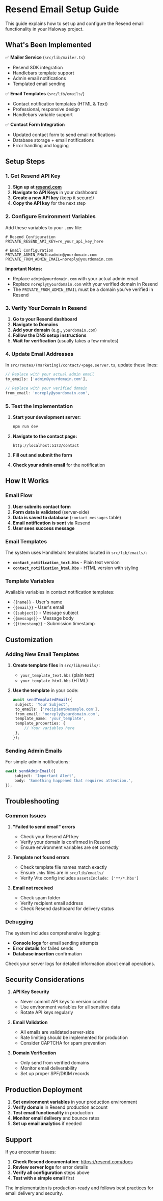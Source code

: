 # Resend Email Setup Guide

This guide explains how to set up and configure the Resend email functionality in your Haloway project.

## What's Been Implemented

✅ **Mailer Service** (`src/lib/mailer.ts`)

- Resend SDK integration
- Handlebars template support
- Admin email notifications
- Templated email sending

✅ **Email Templates** (`src/lib/emails/`)

- Contact notification templates (HTML & Text)
- Professional, responsive design
- Handlebars variable support

✅ **Contact Form Integration**

- Updated contact form to send email notifications
- Database storage + email notifications
- Error handling and logging

## Setup Steps

### 1. Get Resend API Key

1. **Sign up at [resend.com](https://resend.com)**
2. **Navigate to API Keys** in your dashboard
3. **Create a new API key** (keep it secure!)
4. **Copy the API key** for the next step

### 2. Configure Environment Variables

Add these variables to your `.env` file:

```env
# Resend Configuration
PRIVATE_RESEND_API_KEY=re_your_api_key_here

# Email Configuration
PRIVATE_ADMIN_EMAIL=admin@yourdomain.com
PRIVATE_FROM_ADMIN_EMAIL=noreply@yourdomain.com
```

**Important Notes:**

- Replace `admin@yourdomain.com` with your actual admin email
- Replace `noreply@yourdomain.com` with your verified domain in Resend
- The `PRIVATE_FROM_ADMIN_EMAIL` must be a domain you've verified in Resend

### 3. Verify Your Domain in Resend

1. **Go to your Resend dashboard**
2. **Navigate to Domains**
3. **Add your domain** (e.g., `yourdomain.com`)
4. **Follow the DNS setup instructions**
5. **Wait for verification** (usually takes a few minutes)

### 4. Update Email Addresses

In `src/routes/(marketing)/contact/+page.server.ts`, update these lines:

```typescript
// Replace with your actual admin email
to_emails: ['admin@yourdomain.com'],

// Replace with your verified domain
from_email: 'noreply@yourdomain.com',
```

### 5. Test the Implementation

1. **Start your development server:**

   ```bash
   npm run dev
   ```

2. **Navigate to the contact page:**

   ```
   http://localhost:5173/contact
   ```

3. **Fill out and submit the form**

4. **Check your admin email** for the notification

## How It Works

### Email Flow

1. **User submits contact form**
2. **Form data is validated** (server-side)
3. **Data is saved to database** (`contact_messages` table)
4. **Email notification is sent** via Resend
5. **User sees success message**

### Email Templates

The system uses Handlebars templates located in `src/lib/emails/`:

- **`contact_notification_text.hbs`** - Plain text version
- **`contact_notification_html.hbs`** - HTML version with styling

### Template Variables

Available variables in contact notification templates:

- `{{name}}` - User's name
- `{{email}}` - User's email
- `{{subject}}` - Message subject
- `{{message}}` - Message body
- `{{timestamp}}` - Submission timestamp

## Customization

### Adding New Email Templates

1. **Create template files** in `src/lib/emails/`:

   - `your_template_text.hbs` (plain text)
   - `your_template_html.hbs` (HTML)

2. **Use the template** in your code:
   ```typescript
   await sendTemplatedEmail({
   	subject: 'Your Subject',
   	to_emails: ['recipient@example.com'],
   	from_email: 'noreply@yourdomain.com',
   	template_name: 'your_template',
   	template_properties: {
   		// Your variables here
   	},
   });
   ```

### Sending Admin Emails

For simple admin notifications:

```typescript
await sendAdminEmail({
	subject: 'Important Alert',
	body: 'Something happened that requires attention.',
});
```

## Troubleshooting

### Common Issues

1. **"Failed to send email" errors**

   - Check your Resend API key
   - Verify your domain is confirmed in Resend
   - Ensure environment variables are set correctly

2. **Template not found errors**

   - Check template file names match exactly
   - Ensure `.hbs` files are in `src/lib/emails/`
   - Verify Vite config includes `assetsInclude: ['**/*.hbs']`

3. **Email not received**
   - Check spam folder
   - Verify recipient email address
   - Check Resend dashboard for delivery status

### Debugging

The system includes comprehensive logging:

- **Console logs** for email sending attempts
- **Error details** for failed sends
- **Database insertion** confirmation

Check your server logs for detailed information about email operations.

## Security Considerations

1. **API Key Security**

   - Never commit API keys to version control
   - Use environment variables for all sensitive data
   - Rotate API keys regularly

2. **Email Validation**

   - All emails are validated server-side
   - Rate limiting should be implemented for production
   - Consider CAPTCHA for spam prevention

3. **Domain Verification**
   - Only send from verified domains
   - Monitor email deliverability
   - Set up proper SPF/DKIM records

## Production Deployment

1. **Set environment variables** in your production environment
2. **Verify domain** in Resend production account
3. **Test email functionality** in production
4. **Monitor email delivery** and bounce rates
5. **Set up email analytics** if needed

## Support

If you encounter issues:

1. **Check Resend documentation**: https://resend.com/docs
2. **Review server logs** for error details
3. **Verify all configuration** steps above
4. **Test with a simple email** first

The implementation is production-ready and follows best practices for email delivery and security.
